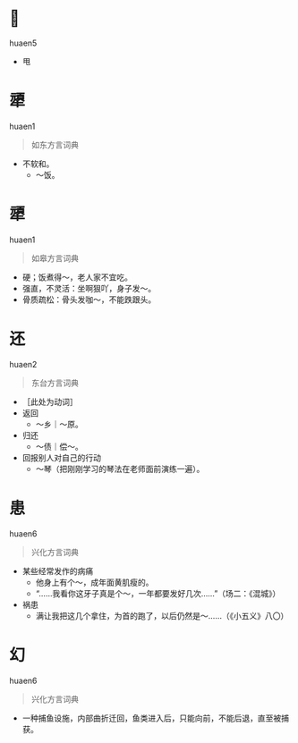 # 𫝺
huaen5
- 甩

# 㹕
huaen1
> 如东方言词典
- 不软和。
  - ～饭。

# 㹕
huaen1
> 如皋方言词典
- 硬；饭煮得～，老人家不宜吃。
- 强直，不灵活：坐啊狠吖，身子发～。
- 骨质疏松：骨头发咖～，不能跌跟头。

# 还
huaen2
> 东台方言词典
- ［此处为动词］
- 返回
  - ～乡｜～原。
- 归还
  - ～债｜偿～。
- 回报别人对自己的行动
  - ～琴（把刚刚学习的琴法在老师面前演练一遍）。

# 患
huaen6
> 兴化方言词典
- 某些经常发作的病痛
  - 他身上有个～，成年面黄肌瘦的。
  - “……我看你这牙子真是个～，一年都要发好几次……”（场二：《混城》）
- 祸患
  - 满让我把这几个拿住，为首的跑了，以后仍然是～……（《小五义》八〇）

# 幻
huaen6
> 兴化方言词典
- 一种捕鱼设施，内部曲折迁回，鱼类进入后，只能向前，不能后退，直至被捕获。
